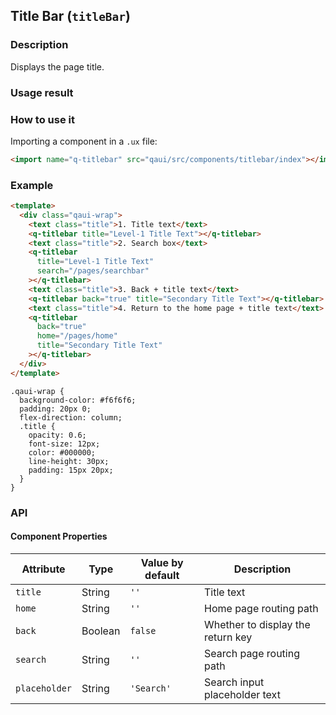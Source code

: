 ## Title Bar (`titleBar`)

### Description

Displays the page title.

### Usage result

<!-- div style="text-align: center;margin: 40px;"><img src="./assets/titlebar.png" alt="Title bar sample" style="width:300px" /></div -->

<preview url="https://wonderful-harsh-alvarezsaurus.glitch.me/preview/pages/titlebar/"/>

### How to use it

Importing a component in a `.ux` file:

```html
<import name="q-titlebar" src="qaui/src/components/titlebar/index"></import>
```

### Example

```html
<template>
  <div class="qaui-wrap">
    <text class="title">1. Title text</text>
    <q-titlebar title="Level-1 Title Text"></q-titlebar>
    <text class="title">2. Search box</text>
    <q-titlebar
      title="Level-1 Title Text"
      search="/pages/searchbar"
    ></q-titlebar>
    <text class="title">3. Back + title text</text>
    <q-titlebar back="true" title="Secondary Title Text"></q-titlebar>
    <text class="title">4. Return to the home page + title text</text>
    <q-titlebar
      back="true"
      home="/pages/home"
      title="Secondary Title Text"
    ></q-titlebar>
  </div>
</template>
```

```less
.qaui-wrap {
  background-color: #f6f6f6;
  padding: 20px 0;
  flex-direction: column;
  .title {
    opacity: 0.6;
    font-size: 12px;
    color: #000000;
    line-height: 30px;
    padding: 15px 20px;
  }
}
```

### API

#### Component Properties

| Attribute     | Type    | Value by default | Description                       |
| ------------- | ------- | ---------------- | --------------------------------- |
| `title`       | String  | `''`             | Title text                        |
| `home`        | String  | `''`             | Home page routing path            |
| `back`        | Boolean | `false`          | Whether to display the return key |
| `search`      | String  | `''`             | Search page routing path          |
| `placeholder` | String  | `'Search'`       | Search input placeholder text     |
